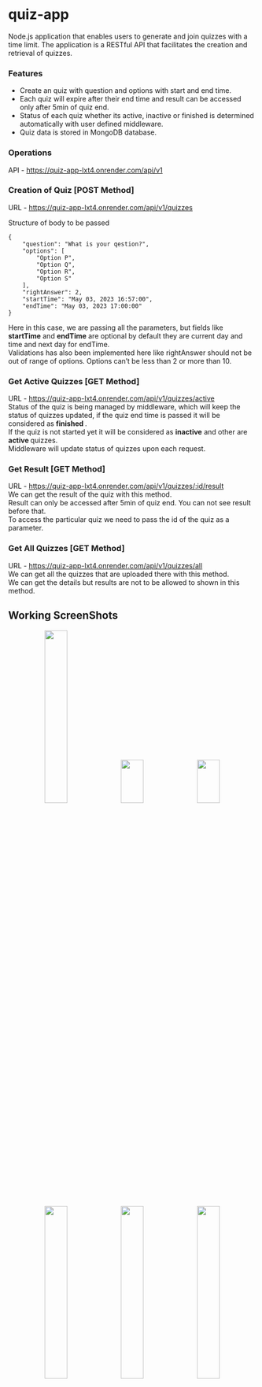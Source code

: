 # quiz-app

Node.js application that enables users to generate and join quizzes with a time limit. The application is a RESTful API that facilitates the creation and retrieval of quizzes.

### Features
<ul>
  <li> Create an quiz with question and options with start and end time. </li>
  <li> Each quiz will expire after their end time and result can be accessed only after 5min of quiz end. </li>
  <li> Status of each quiz whether its active, inactive or finished is determined automatically with user defined middleware. </li>
  <li> Quiz data is stored in MongoDB database. </li>
</ul>

### Operations
API - <a href="https://quiz-app-lxt4.onrender.com/api/v1"> https://quiz-app-lxt4.onrender.com/api/v1 </a>

### Creation of Quiz [POST Method]
URL - <a href="https://quiz-app-lxt4.onrender.com/api/v1/quizzes"> https://quiz-app-lxt4.onrender.com/api/v1/quizzes </a>

Structure of body to be passed
```
{
    "question": "What is your qestion?",
    "options": [
        "Option P",
        "Option Q",
        "Option R",
        "Option S"
    ],
    "rightAnswer": 2,
    "startTime": "May 03, 2023 16:57:00",
    "endTime": "May 03, 2023 17:00:00"
}
```

Here in this case, we are passing all the parameters, but fields like <b>startTime</b> and <b>endTime</b> are optional by default they are current day and time and next day for endTime. <br>
Validations has also been implemented here like rightAnswer should not be out of range of options. Options can’t be less than 2 or more than 10.
<br>

### Get Active Quizzes [GET Method]
URL - <a href="https://quiz-app-lxt4.onrender.com/api/v1/quizzes/active"> https://quiz-app-lxt4.onrender.com/api/v1/quizzes/active </a>
<br>
Status of the quiz is being managed by middleware, which will keep the status of quizzes updated, if the quiz end time is passed it will be considered as <b> finished </b>. <br>
If the quiz is not started yet it will be considered as <b>inactive</b> and other are <b> active </b> quizzes. <br>
Middleware will update status of quizzes upon each request. <br>


### Get Result [GET Method]
URL - <a href="https://quiz-app-lxt4.onrender.com/api/v1/quizzes/:id/result"> https://quiz-app-lxt4.onrender.com/api/v1/quizzes/:id/result </a>
<br>
We can get the result of the quiz with this method. <br>
Result can only be accessed after 5min of quiz end. You can not see result before that. <br>
To access the particular quiz we need to pass the id of the quiz as a parameter. <br>


### Get All Quizzes [GET Method]
URL - <a href="https://quiz-app-lxt4.onrender.com/api/v1/quizzes/all"> https://quiz-app-lxt4.onrender.com/api/v1/quizzes/all </a>
<br>
We can get all the quizzes that are uploaded there with this method. <br>
We can get the details but results are not to be allowed to shown in this method.


## Working ScreenShots

<center> 
  <div>
      <img src="https://user-images.githubusercontent.com/58907200/235933216-2643c942-a0fb-4b97-94c9-7ec55d9bcb28.png" width=30% height=30%>
      <img src="https://user-images.githubusercontent.com/58907200/235933235-7511be01-1100-476d-9676-2f51773b110a.png" width=30% height=15%>
      <img src="https://user-images.githubusercontent.com/58907200/235933767-4572fad9-c9e9-4ab4-b1dc-8ac77e658af3.png" width=30% height=15%> 
      <img src="https://user-images.githubusercontent.com/58907200/235934152-a3a84045-1c7b-4cd0-9504-919776a62251.png" width=30% height=30%>
      <img src="https://user-images.githubusercontent.com/58907200/235934427-f13d42ec-df89-4721-96c5-6a2a48f1d670.png" width=30% height=30%> 
      <img src="https://user-images.githubusercontent.com/58907200/235934923-0d906327-1a65-4e9b-ab74-b1fb0f7547dd.png" width=30% height=30%> 
  </div>

</center>


